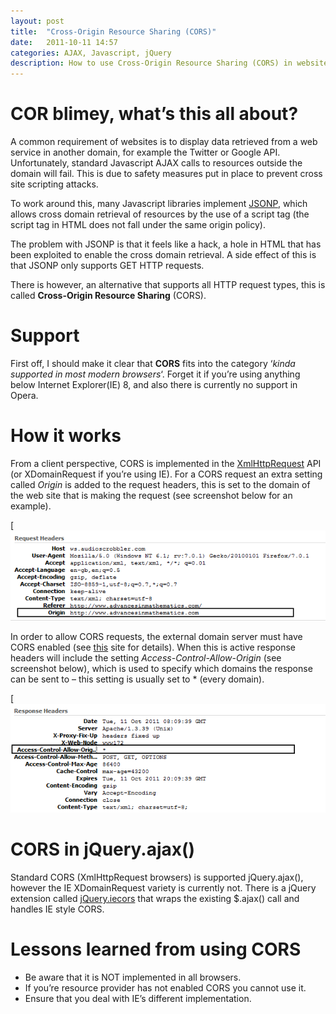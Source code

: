 ```yaml
---
layout: post
title:  "Cross-Origin Resource Sharing (CORS)"
date:   2011-10-11 14:57
categories: AJAX, Javascript, jQuery
description: How to use Cross-Origin Resource Sharing (CORS) in websites.
---
```

# COR blimey, what’s this all about?

A common requirement of websites is to display data retrieved from a web service in another domain, for example the Twitter or Google API.  Unfortunately, standard Javascript AJAX calls to resources outside the domain will fail.  This is due to safety measures put in place to prevent cross site scripting attacks.  

To work around this, many Javascript libraries implement [JSONP](http://en.wikipedia.org/wiki/JSONP), which allows cross domain retrieval of resources by the use of a script tag (the script tag in HTML does not fall under the same origin policy).  

The problem with JSONP is that it feels like a hack, a hole in HTML that has been exploited to enable the cross domain retrieval.  A side effect of this is that JSONP only supports GET HTTP requests.

There is however, an alternative that supports all HTTP request types, this is called **Cross-Origin Resource Sharing** (CORS).

# Support

First off, I should make it clear that **CORS** fits into the category ‘_kinda supported in most modern browsers_‘. Forget it if you’re using anything below Internet Explorer(IE) 8, and also there is currently no support in Opera.

# How it works

From a client perspective, CORS is implemented in the [XmlHttpRequest](http://en.wikipedia.org/wiki/XMLHttpRequest) API (or XDomainRequest if you’re using IE).  For a CORS request an extra setting called _Origin_ is added to the request headers, this is set to the domain of the web site that is making the request (see screenshot below for an example).

[![](/images/request.png)

In order to allow CORS requests, the external domain server must have CORS enabled (see [this](http://www.w3.org/wiki/CORS_Enabled) site for details).  When this is active response headers will include the setting  _Access-Control-Allow-Origin_ (see screenshot below), which is used to specify which domains the response can be sent to – this setting is usually set to * (every domain).

[![](/images/response.png)

# CORS in jQuery.ajax()

Standard CORS (XmlHttpRequest browsers) is supported jQuery.ajax(), however the IE XDomainRequest variety is currently not.  There is a jQuery extension called [jQuery.iecors](https://github.com/dkastner/jquery.iecors) that wraps the existing $.ajax() call and handles IE style CORS.

# Lessons learned from using CORS

*   Be aware that it is NOT implemented in all browsers.
*   If you’re resource provider has not enabled CORS you cannot use it.
*   Ensure that you deal with IE’s different implementation.
